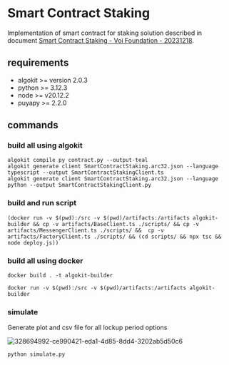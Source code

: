 # Smart Contract Staking

Implementation of smart contract for staking solution described in document [Smart Contract Staking - Voi Foundation - 20231218](https://docs.google.com/document/d/17-Hvqp7ZndS0G2CrJEui_hFIHZksBALYNU7CqKvnyxM/edit#heading=h.rhnx1imq9wmf).

## requirements

- algokit >= version 2.0.3
- python >= 3.12.3
- node >= v20.12.2
- puyapy >= 2.2.0

## commands

### build all using algokit
```shell
algokit compile py contract.py --output-teal
algokit generate client SmartContractStaking.arc32.json --language typescript --output SmartContractStakingClient.ts
algokit generate client SmartContractStaking.arc32.json --language python --output SmartContractStakingClient.py
```

### build and run script
```shell
(docker run -v $(pwd):/src -v $(pwd)/artifacts:/artifacts algokit-builder && cp -v artifacts/BaseClient.ts ./scripts/ && cp -v artifacts/MessengerClient.ts ./scripts/ &&  cp -v artifacts/FactoryClient.ts ./scripts/ && (cd scripts/ && npx tsc && node deploy.js))
```

### build all using docker

```shell
docker build . -t algokit-builder
```
 
```shell
docker run -v $(pwd):/src -v $(pwd)/artifacts:/artifacts algokit-builder
```

### simulate

Generate plot and csv file for all lockup period options

![328694992-ce990421-eda1-4d85-8dd4-3202ab5d50c6](https://github.com/NautilusOSS/smart-contract-staking/assets/23183451/6c6cb3fe-ca44-41e5-882c-522e756ff065)

```
python simulate.py
```

